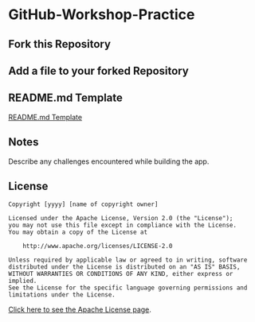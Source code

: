 # GitHub-Workshop-Practice

## Fork this Repository

## Add a file to your forked Repository

## 




## README.md Template

[README.md Template](https://hackmd.io/BP13m1m-RICcitnrwWarbQ?edit)

## Notes

Describe any challenges encountered while building the app.

## License 



    Copyright [yyyy] [name of copyright owner]

    Licensed under the Apache License, Version 2.0 (the "License");
    you may not use this file except in compliance with the License.
    You may obtain a copy of the License at

        http://www.apache.org/licenses/LICENSE-2.0

    Unless required by applicable law or agreed to in writing, software
    distributed under the License is distributed on an "AS IS" BASIS,
    WITHOUT WARRANTIES OR CONDITIONS OF ANY KIND, either express or implied.
    See the License for the specific language governing permissions and
    limitations under the License.

[Click here to see the Apache License page](https://www.apache.org/licenses/LICENSE-2.0).
